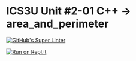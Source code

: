 # ICS3U Unit #2-01 C++ → area_and_perimeter
[![GitHub's Super Linter](https://github.com/Mr-Coxall/ICS3U-Unit2-01-CPP-area_and_perimeter/workflows/GitHub's%20Super%20Linter/badge.svg)](https://github.com/Mr-Coxall/ICS3U-Unit2-01-CPP-area_and_perimeter/actions)

[![Run on Repl.it](https://repl.it/badge/github/Mr-Coxall/ICS3U-Unit2-01-CPP-area_and_perimeter)](https://repl.it/github/Mr-Coxall/ICS3U-Unit2-01-CPP-area_and_perimeter)
